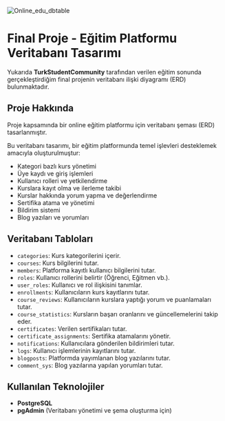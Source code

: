 ![Online_edu_dbtable](https://github.com/user-attachments/assets/0ab0e9c0-438e-4db4-965c-8feab74769dc)


# Final Proje - Eğitim Platformu Veritabanı Tasarımı

Yukarıda **TurkStudentCommunity** tarafından verilen eğitim sonunda gerçekleştirdiğim final projenin veritabanı ilişki diyagramı (ERD) bulunmaktadır.

## Proje Hakkında

Proje kapsamında bir online eğitim platformu için veritabanı şeması (ERD) tasarlanmıştır.

Bu veritabanı tasarımı, bir eğitim platformunda temel işlevleri desteklemek amacıyla oluşturulmuştur:

- Kategori bazlı kurs yönetimi
- Üye kaydı ve giriş işlemleri
- Kullanıcı rolleri ve yetkilendirme
- Kurslara kayıt olma ve ilerleme takibi
- Kurslar hakkında yorum yapma ve değerlendirme
- Sertifika atama ve yönetimi
- Bildirim sistemi
- Blog yazıları ve yorumları

## Veritabanı Tabloları

- `categories`: Kurs kategorilerini içerir.
- `courses`: Kurs bilgilerini tutar.
- `members`: Platforma kayıtlı kullanıcı bilgilerini tutar.
- `roles`: Kullanıcı rollerini belirtir (Öğrenci, Eğitmen vb.).
- `user_roles`: Kullanıcı ve rol ilişkisini tanımlar.
- `enrollments`: Kullanıcıların kurs kayıtlarını tutar.
- `course_reviews`: Kullanıcıların kurslara yaptığı yorum ve puanlamaları tutar.
- `course_statistics`: Kursların başarı oranlarını ve güncellemelerini takip eder.
- `certificates`: Verilen sertifikaları tutar.
- `certificate_assignments`: Sertifika atamalarını yönetir.
- `notifications`: Kullanıcılara gönderilen bildirimleri tutar.
- `logs`: Kullanıcı işlemlerinin kayıtlarını tutar.
- `blogposts`: Platformda yayımlanan blog yazılarını tutar.
- `comment_sys`: Blog yazılarına yapılan yorumları tutar.

## Kullanılan Teknolojiler

- **PostgreSQL**
- **pgAdmin** (Veritabanı yönetimi ve şema oluşturma için)
